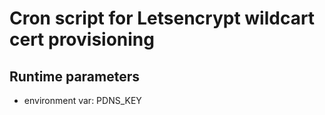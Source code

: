 # Cron script for Letsencrypt wildcart cert provisioning
## Runtime parameters

- environment var: PDNS_KEY
